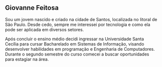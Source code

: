 ## Giovanne Feitosa


Sou um jovem nascido e criado na cidade de Santos, localizada no litoral de São Paulo. Desde cedo, sempre me interessei por tecnologia e como ela pode ser aplicada em diversos setores.

Após concluir o ensino médio decidi ingressar na Universidade Santa Cecília para cursar Bacharelado em Sistemas de Informação, visando desenvolver habilidades em programação e Engenharia de Computadores. Durante o segundo semestre do curso comecei a buscar oportunidades para estagiar na área.

